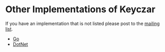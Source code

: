 # Other Implementations of Keyczar #
If you have an implementation that is not listed please post to the [mailing list](https://groups.google.com/forum/#!forum/keyczar-discuss).

  * [Go](https://github.com/dgryski/dkeyczar)
  * [DotNet](https://github.com/jbtule/keyczar-dotnet)